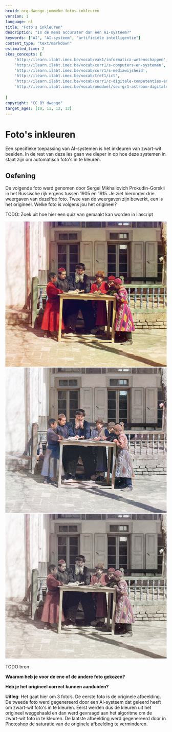 ```yaml
---
hruid: org-dwengo-jommeke-fotos-inkleuren
version: 1
language: nl
title: "Foto's inkleuren"
description: "Is de mens accurater dan een AI-systeem?"
keywords: ["AI", "AI-systeem", "artificiële intelligentie"]
content_type: "text/markdown"
estimated_time: 2
skos_concepts: [
    'http://ilearn.ilabt.imec.be/vocab/vak1/informatica-wetenschappen', 
    'http://ilearn.ilabt.imec.be/vocab/curr1/s-computers-en-systemen',
    'http://ilearn.ilabt.imec.be/vocab/curr1/s-mediawijsheid',
    'http://ilearn.ilabt.imec.be/vocab/tref1/ict',
    'http://ilearn.ilabt.imec.be/vocab/curr1/c-digitale-competenties-en-mediawijsheid',
    'http://ilearn.ilabt.imec.be/vocab/onddoel/sec-gr1-astroom-digitale-competenties-en-mediawijsheid-4.5',

]
copyright: "CC BY dwengo"
target_ages: [10, 11, 12, 13]
---
```


# Foto's inkleuren

Een specifieke toepassing van AI-systemen is het inkleuren van zwart-wit beelden. In de rest van deze les gaan we dieper in op hoe deze systemen in staat zijn om automatisch foto's in te kleuren.

Oefening
------------

 De volgende foto werd genomen door Sergei Mikhailovich Prokudin-Gorskii in het Russische rijk ergens tussen 1905 en 1915. Je ziet hieronder drie weergaven van dezelfde foto. Twee van de weergaven zijn bewerkt, een is het origineel. Welke foto is volgens jou het origineel?

 TODO: Zoek uit hoe hier een quiz van gemaakt kan worden in liascript

 ![Versie 1](img/image17.png)
 ![Versie 2](img/image10.png)
 ![Versie 3](img/image1.jpg)

TODO bron



 **Waarom heb je voor de ene of de andere foto gekozen?**


 **Heb je het origineel correct kunnen aanduiden?**


 **Uitleg**:
  Het gaat hier om 3 foto’s. De eerste foto is de originele afbeelding. De tweede foto werd gegenereerd door een AI-systeem dat geleerd heeft om zwart-wit foto's in te kleuren. Eerst werden dus de kleuren uit het origineel weggehaald en dan werd gevraagd aan het algoritme om de zwart-wit foto in te kleuren. De laatste afbeelding werd gegenereerd door in Photoshop de saturatie van de originele afbeelding te verminderen.